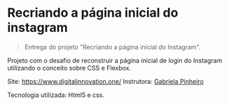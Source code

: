 # Recriando a página inicial do instagram
> Entrega do projeto "Recriando a página inicial do Instagram".

Projeto com o desafio de reconstruir a página inicial de login do Instagram utilizando o conceito sobre CSS e Flexbox.

Site: https://www.digitalinnovation.one/
Instrutora: [Gabriela Pinheiro](https://github.com/SpruceGabriela)

Tecnologia utilizada: Html5 e css.

